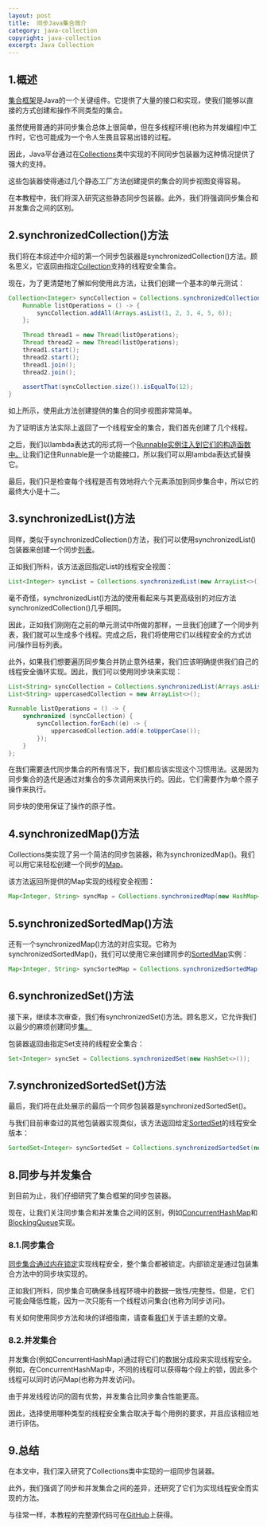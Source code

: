 ```yaml
---
layout: post
title:  同步Java集合简介
category: java-collection
copyright: java-collection
excerpt: Java Collection
---
```


## 1.概述

[集合框架](https://docs.oracle.com/javase/8/docs/technotes/guides/collections/overview.html)是Java的一个关键组件。它提供了大量的接口和实现，使我们能够以直接的方式创建和操作不同类型的集合。

虽然使用普通的非同步集合总体上很简单，但在多线程环境(也称为并发编程)中工作时，它也可能成为一个令人生畏且容易出错的过程。

因此，Java平台通过在[Collections](https://docs.oracle.com/en/java/javase/11/docs/api/java.base/java/util/Collections.html#synchronizedCollection(java.util.Collection))类中实现的不同同步包装器为这种情况提供了强大的支持。

这些包装器使得通过几个静态工厂方法创建提供的集合的同步视图变得容易。

在本教程中，我们将深入研究这些静态同步包装器。此外，我们将强调同步集合和并发集合之间的区别。

## 2.synchronizedCollection()方法

我们将在本综述中介绍的第一个同步包装器是synchronizedCollection()方法。顾名思义，它返回由指定[Collection](https://docs.oracle.com/en/java/javase/11/docs/api/java.base/java/util/Collection.html)支持的线程安全集合。

现在，为了更清楚地了解如何使用此方法，让我们创建一个基本的单元测试：

```java
Collection<Integer> syncCollection = Collections.synchronizedCollection(new ArrayList<>());
    Runnable listOperations = () -> {
        syncCollection.addAll(Arrays.asList(1, 2, 3, 4, 5, 6));
    };
    
    Thread thread1 = new Thread(listOperations);
    Thread thread2 = new Thread(listOperations);
    thread1.start();
    thread2.start();
    thread1.join();
    thread2.join();
    
    assertThat(syncCollection.size()).isEqualTo(12);
}

```

如上所示，使用此方法创建提供的集合的同步视图非常简单。

为了证明该方法实际上返回了一个线程安全的集合，我们首先创建了几个线程。

之后，我们以lambda表达式的形式将一个[Runnable实例注入到它们的构造函数中。](https://docs.oracle.com/en/java/javase/11/docs/api/java.base/java/lang/Runnable.html)让我们记住Runnable是一个功能接口，所以我们可以用lambda表达式替换它。

最后，我们只是检查每个线程是否有效地将六个元素添加到同步集合中，所以它的最终大小是十二。

## 3.synchronizedList()方法

同样，类似于synchronizedCollection()方法，我们可以使用synchronizedList()包装器来创建一个同步[列表](https://docs.oracle.com/en/java/javase/11/docs/api/java.base/java/util/List.html)。

正如我们所料，该方法返回指定List的线程安全视图：

```java
List<Integer> syncList = Collections.synchronizedList(new ArrayList<>());
```

毫不奇怪，synchronizedList()方法的使用看起来与其更高级别的对应方法synchronizedCollection()几乎相同。

因此，正如我们刚刚在之前的单元测试中所做的那样，一旦我们创建了一个同步列表，我们就可以生成多个线程。完成之后，我们将使用它们以线程安全的方式访问/操作目标列表。

此外，如果我们想要遍历同步集合并防止意外结果，我们应该明确提供我们自己的线程安全循环实现。因此，我们可以使用同步块来实现：

```java
List<String> syncCollection = Collections.synchronizedList(Arrays.asList("a", "b", "c"));
List<String> uppercasedCollection = new ArrayList<>();
    
Runnable listOperations = () -> {
    synchronized (syncCollection) {
        syncCollection.forEach((e) -> {
            uppercasedCollection.add(e.toUpperCase());
        });
    }
};

```

在我们需要迭代同步集合的所有情况下，我们都应该实现这个习惯用法。这是因为同步集合的迭代是通过对集合的多次调用来执行的。因此，它们需要作为单个原子操作来执行。

同步块的使用保证了操作的原子性。

## 4.synchronizedMap()方法

Collections类实现了另一个简洁的同步包装器，称为synchronizedMap()。我们可以用它来轻松创建一个同步的[Map](https://docs.oracle.com/en/java/javase/11/docs/api/java.base/java/util/Map.html)。

该方法返回所提供的Map实现的线程安全视图：

```java
Map<Integer, String> syncMap = Collections.synchronizedMap(new HashMap<>());

```

## 5.synchronizedSortedMap()方法

还有一个synchronizedMap()方法的对应实现。它称为synchronizedSortedMap()，我们可以使用它来创建同步的[SortedMap](https://docs.oracle.com/en/java/javase/11/docs/api/java.base/java/util/SortedMap.html)实例：

```java
Map<Integer, String> syncSortedMap = Collections.synchronizedSortedMap(new TreeMap<>());

```

## 6.synchronizedSet()方法

接下来，继续本次审查，我们有synchronizedSet()方法。顾名思义，它允许我们以最少的麻烦创建同步[集。](https://docs.oracle.com/en/java/javase/11/docs/api/java.base/java/util/Set.html)

包装器返回由指定Set支持的线程安全集合：

```java
Set<Integer> syncSet = Collections.synchronizedSet(new HashSet<>());

```

## 7.synchronizedSortedSet()方法

最后，我们将在此处展示的最后一个同步包装器是synchronizedSortedSet()。

与我们目前审查过的其他包装器实现类似，该方法返回给定[SortedSet](https://docs.oracle.com/en/java/javase/11/docs/api/java.base/java/util/SortedSet.html)的线程安全版本：

```java
SortedSet<Integer> syncSortedSet = Collections.synchronizedSortedSet(new TreeSet<>());

```

## 8.同步与并发集合

到目前为止，我们仔细研究了集合框架的同步包装器。

现在，让我们关注同步集合和并发集合之间的区别，例如[ConcurrentHashMap](https://docs.oracle.com/en/java/javase/11/docs/api/java.base/java/util/concurrent/ConcurrentHashMap.html)和[BlockingQueue](https://docs.oracle.com/en/java/javase/11/docs/api/java.base/java/util/concurrent/BlockingQueue.html)实现。

### 8.1.同步集合

[同步集合通过内在](https://docs.oracle.com/javase/tutorial/essential/concurrency/locksync.html)[锁定](https://docs.oracle.com/javase/tutorial/essential/concurrency/locksync.html)实现线程安全，整个集合都被锁定。内部锁定是通过包装集合方法中的同步块实现的。

正如我们所料，同步集合可确保多线程环境中的数据一致性/完整性。但是，它们可能会降低性能，因为一次只能有一个线程访问集合(也称为同步访问)。

有关如何使用同步方法和块的详细指南，请查看[我们](https://www.baeldung.com/java-synchronized)关于该主题的文章。

### 8.2.并发集合

并发集合(例如ConcurrentHashMap)通过将它们的数据分成段来实现线程安全。例如，在ConcurrentHashMap中，不同的线程可以获得每个段上的锁，因此多个线程可以同时访问Map(也称为并发访问)。

由于并发线程访问的固有优势，并发集合比同步集合性能更高。

因此，选择使用哪种类型的线程安全集合取决于每个用例的要求，并且应该相应地进行评估。

## 9.总结

在本文中，我们深入研究了Collections类中实现的一组同步包装器。

此外，我们强调了同步和并发集合之间的差异，还研究了它们为实现线程安全而实现的方法。

与往常一样，本教程的完整源代码可在[GitHub](https://github.com/tuyucheng7/taketoday-tutorial4j/tree/master/java-core-modules/java-collections-1)上获得。